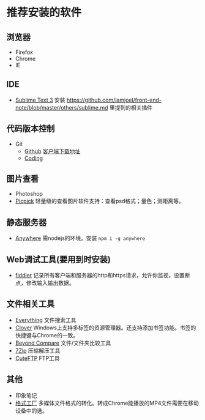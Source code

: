 # 推荐安装的软件
## 浏览器
* Firefox
* Chrome
* IE

## IDE
* [Sublime Text 3](http://www.sublimetext.com/3) 安装 https://github.com/iamjoel/front-end-note/blob/master/others/sublime.md 里提到的相关插件

## 代码版本控制
* Git
	* [Github](https://github.com/) [客户端下载地址](https://help.github.com/articles/set-up-git)
	* [Coding](https://coding.net/)

## 图片查看
* Photoshop
* [Picpick](http://www.picpick.org/en/) 轻量级的查看图片软件支持：查看psd格式；量色；测距离等。

## 静态服务器
* [Anywhere](https://npmjs.org/package/anywhere) 需nodejs的环境。安装 `npm i -g anywhere`

## Web调试工具(要用到时安装)
* [fiddler](http://www.telerik.com/fiddler) 记录所有客户端和服务器的http和https请求，允许你监视，设置断点，修改输入输出数据。

## 文件相关工具
* [Everything](http://www.voidtools.com/) 文件搜索工具
* [Clover](http://cn.ejie.me/) Windows上支持多标签的资源管理器。还支持添加书签功能。书签的快捷键与Chrome的一致。
* [Beyond Compare](http://www.scootersoftware.com/download.php) 文件/文件夹比较工具
* [7Zip](http://www.7-zip.org/) 压缩解压工具
* [CuteFTP](http://www.cuteftp.com/) FTP工具

## 其他
* 印象笔记
* [格式工厂](http://www.pcfreetime.com/cn/) 多媒体文件格式的转化。转成Chrome能播放的MP4文件需要在移动设备中的选。
